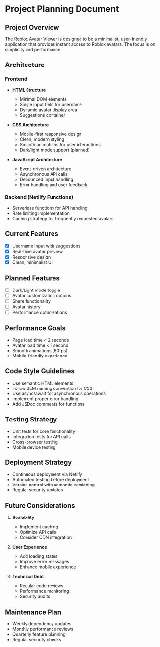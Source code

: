 # Project Planning Document

## Project Overview
The Roblox Avatar Viewer is designed to be a minimalist, user-friendly application that provides instant access to Roblox avatars. The focus is on simplicity and performance.

## Architecture

### Frontend
- **HTML Structure**
  - Minimal DOM elements
  - Single input field for username
  - Dynamic avatar display area
  - Suggestions container

- **CSS Architecture**
  - Mobile-first responsive design
  - Clean, modern styling
  - Smooth animations for user interactions
  - Dark/light mode support (planned)

- **JavaScript Architecture**
  - Event-driven architecture
  - Asynchronous API calls
  - Debounced input handling
  - Error handling and user feedback

### Backend (Netlify Functions)
- Serverless functions for API handling
- Rate limiting implementation
- Caching strategy for frequently requested avatars

## Current Features
- [x] Username input with suggestions
- [x] Real-time avatar preview
- [x] Responsive design
- [x] Clean, minimalist UI

## Planned Features
- [ ] Dark/Light mode toggle
- [ ] Avatar customization options
- [ ] Share functionality
- [ ] Avatar history
- [ ] Performance optimizations

## Performance Goals
- Page load time < 2 seconds
- Avatar load time < 1 second
- Smooth animations (60fps)
- Mobile-friendly experience

## Code Style Guidelines
- Use semantic HTML elements
- Follow BEM naming convention for CSS
- Use async/await for asynchronous operations
- Implement proper error handling
- Add JSDoc comments for functions

## Testing Strategy
- Unit tests for core functionality
- Integration tests for API calls
- Cross-browser testing
- Mobile device testing

## Deployment Strategy
- Continuous deployment via Netlify
- Automated testing before deployment
- Version control with semantic versioning
- Regular security updates

## Future Considerations
1. **Scalability**
   - Implement caching
   - Optimize API calls
   - Consider CDN integration

2. **User Experience**
   - Add loading states
   - Improve error messages
   - Enhance mobile experience

3. **Technical Debt**
   - Regular code reviews
   - Performance monitoring
   - Security audits

## Maintenance Plan
- Weekly dependency updates
- Monthly performance reviews
- Quarterly feature planning
- Regular security checks 